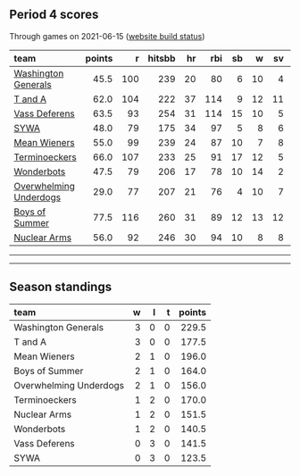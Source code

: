 

## Period 4 scores

Through games on 2021-06-15 ([website build status](https://github.com/brian-bot/pl-site/actions))


|team                                              | points|   r| hitsbb| hr| rbi| sb|  w| sv|  so|   era|  whip|
|:-------------------------------------------------|------:|---:|------:|--:|---:|--:|--:|--:|---:|-----:|-----:|
|[Washington Generals](./washingtongenerals)       |   45.5| 100|    239| 20|  80|  6| 10|  4| 134| 3.425| 1.159|
|[T and A](./tanda)                                |   62.0| 104|    222| 37| 114|  9| 12| 11| 146| 3.956| 1.326|
|[Vass Deferens](./vassdeferens)                   |   63.5|  93|    254| 31| 114| 15| 10|  5| 142| 3.739| 1.228|
|[SYWA](./sywa)                                    |   48.0|  79|    175| 34|  97|  5|  8|  6| 130| 3.655| 1.028|
|[Mean Wieners](./meanwieners)                     |   55.0|  99|    239| 24|  87| 10|  7|  8| 126| 2.621| 1.050|
|[Terminoeckers](./terminoeckers)                  |   66.0| 107|    233| 25|  91| 17| 12|  5| 159| 3.815| 1.122|
|[Wonderbots](./wonderbots)                        |   47.5|  79|    206| 17|  78| 10| 14|  2| 163| 3.607| 1.138|
|[Overwhelming Underdogs](./overwhelmingunderdogs) |   29.0|  77|    207| 21|  76|  4| 10|  7| 140| 4.138| 1.244|
|[Boys of Summer](./boysofsummer)                  |   77.5| 116|    260| 31|  89| 12| 13| 12| 171| 3.904| 1.167|
|[Nuclear Arms](./nucleararms)                     |   56.0|  92|    246| 30|  94| 10|  8|  8| 136| 3.302| 1.247|

* * *
* * *

## Season standings


|team                   |  w|  l|  t| points|
|:----------------------|--:|--:|--:|------:|
|Washington Generals    |  3|  0|  0|  229.5|
|T and A                |  3|  0|  0|  177.5|
|Mean Wieners           |  2|  1|  0|  196.0|
|Boys of Summer         |  2|  1|  0|  164.0|
|Overwhelming Underdogs |  2|  1|  0|  156.0|
|Terminoeckers          |  1|  2|  0|  170.0|
|Nuclear Arms           |  1|  2|  0|  151.5|
|Wonderbots             |  1|  2|  0|  140.5|
|Vass Deferens          |  0|  3|  0|  141.5|
|SYWA                   |  0|  3|  0|  123.5|


